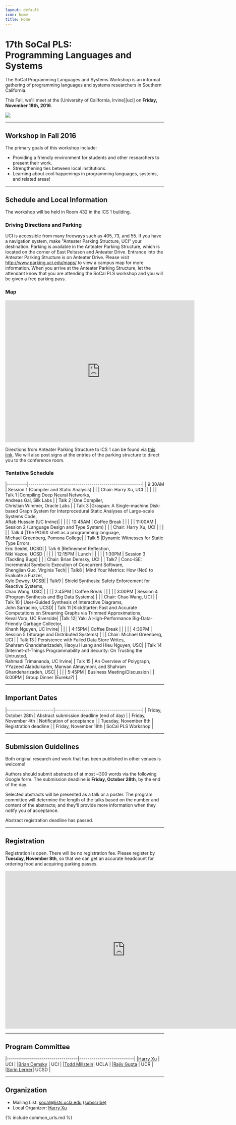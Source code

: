 ```yaml
---
layout: default
icon: home
title: Home
---
```


# 17th SoCal PLS: <br> Programming Languages and Systems

The SoCal Programming Languages and Systems Workshop is an informal gathering of
programming languages and systems researchers in Southern California.

This Fall, we'll meet at the [University of California, Irvine][uci] on
**Friday, November 18th, 2016**.

<img src="http://mindbodylab.bio.uci.edu/img/UCI%20Arial%20Photo%202.JPG">

---

## Workshop in Fall 2016

The primary goals of this workshop include:

* Providing a friendly environment for students and other researchers to present
  their work.
* Strengthening ties between local institutions.
* Learning about cool happenings in programming languages, systems, and related
  areas!

---

## Schedule and Local Information

The workshop will be held in Room 432 in the ICS 1 building. 

### Driving Directions and Parking
UCI is accessible from many freeways such as 405, 73, and 55. If you have a navigation system, make "Anteater Parking Structure, UCI" your destination. Parking is available in the Anteater Parking Structure, which is located on the corner of East Peltason and Anteater Drive. Entrance into the Anteater Parking Structure is on Anteater Drive. Please visit http://www.parking.uci.edu/maps/ to view a campus map for more information. When you arrive at the Anteater Parking Structure, let the attendant know that you are attending the SoCal PLS workshop and you will be given a free parking pass. 

### Map
<iframe src="https://www.google.com/maps/embed?pb=!1m18!1m12!1m3!1d415.1933709692728!2d-117.8380030984552!3d33.642986726913584!2m3!1f0!2f0!3f0!3m2!1i1024!2i768!4f13.1!3m3!1m2!1s0x80dcde05faa15f01%3A0x65d87c8c9fa12bc5!2sAnteater+Parking+Structure%2C+Irvine%2C+CA+92617!5e0!3m2!1sen!2sus!4v1475351882862" width="600" height="450" frameborder="0" style="border:0" allowfullscreen></iframe>

Directions from Anteater Parking Structure to ICS 1 can be found via <a href="https://maps.app.goo.gl?link=https://www.google.com/maps/dir/Anteater%2BParking%2BStructure,%2BIrvine,%2BCA%2B92617/Information%2Band%2BComputer%2BScience,%2BInner%2BRing%2BRoad,%2BIrvine,%2BCA%2B92697/@33.6443755,-117.8411095,18z/data%3D!3m1!4b1!4m14!4m13!1m5!1m1!1s0x80dcde05faa15f01:0x65d87c8c9fa12bc5!2m2!1d-117.8378368!2d33.6431598!1m5!1m1!1s0x80dcde0fc3fbddc7:0xb730a0962b540202!2m2!1d-117.8417952!2d33.6442833!3e2?utm_source%3Dapp-invite%26mt%3D8%26pt%3D9008%26utm_medium%3DSIMPLE%26utm_campaign%3Ds2e-ai%26ct%3Ds2e-ai&apn=com.google.android.apps.maps&amv=703000000&isi=585027354&ibi=com.google.Maps&ius=comgooglemapsurl&utm_source=app-invite&mt=8&pt=9008&utm_medium=SIMPLE&utm_campaign=s2e-ai&ct=s2e-ai&invitation_id=493454522602-87549857-7459-4926-89e1-b89667db7fa5">this link</a>. We will also post signs at the entries of the parking structure to direct you to the conference room.


### Tentative Schedule

|----------|--------------------------------------------------------|
| 9:30AM   | Session 1 (Compiler and Static Analysis)               |
|          | Chair: Harry Xu, UCI                                             | 
|          |                                                        |
| Talk 1   |Compiling Deep Neural Networks, <br> Andreas Gal, Silk Labs  |
| Talk 2   |One Compiler, <br>Christian Wimmer, Oracle Labs             |
| Talk 3   |Graspan: A Single-machine Disk-based Graph System for Interprocedural Static Analyses of Large-scale Systems Code, <br> Aftab Hussain (UC Irvine)|
|          |                                                        |
| 10:45AM  | Coffee Break                                           |
|          |                                                        |
| 11:00AM  | Session 2 (Language Design and Type System)            |
|          | Chair: Harry Xu, UCI                                            |
|          |                                                        |
| Talk 4   |The POSIX shell as a programming language, <br>Michael Greenberg, Pomona College|
| Talk 5   |Dynamic Witnesses for Static Type Errors, <br> Eric Seidel, UCSD|
| Talk 6   |Refinement Reflection, <br>Niki Vazou, UCSD |
|          |                                                        |
| 12:15PM  | Lunch                                                  |
|          |                                                        |
| 1:30PM   | Session 3 (Tackling Bugs)                               |
|          | Chair: Brian Demsky, UCI                                               |
| Talk7    | Conc-iSE: Incremental Symbolic Execution of Concurrent Software, <br>Shengjian Guo, Virginia Tech|
| Talk8    | Mind Your Metrics: How (Not) to Evaluate a Fuzzer, <br>Kyle Dewey, UCSB|
| Talk9    | Shield Synthesis: Safety Enforcement for Reactive Systems, <br>Chao Wang, USC|
|          |                                                        |
| 2:45PM   | Coffee Break                                           |
|          |                                                        |
| 3:00PM   | Session 4 (Program Synthesis and Big Data Systems)     |
|          | Chair: Chao Wang, UCI         |
| Talk 10  | User-Guided Synthesis of Interactive Diagrams, <br>John Sarracino, UCSD|
| Talk 11  |KickStarter: Fast and Accurate Computations on Streaming Graphs via Trimmed Approximations, <br>Keval Vora, UC Riverside| 
|Talk 12| Yak: A High-Performance Big-Data-Friendly Garbage Collector, <br>Khanh Nguyen, UC Irvine|
|       |               |
| 4:15PM   | Coffee Break                                           |
|          |                                                        |
| 4:30PM   | Session 5 (Storage and Distributed Systems)                        |
|          | Chair: Michael Greenberg, UCI                                             |
| Talk 13  | Persistence with Failed Data Store Writes, <br> Shahram Ghandeharizadeh, Haoyu Huang and Hieu Nguyen, USC|
| Talk 14  |Internet-of-Things Programmability and Security: On Trusting the Untrusted, <br>Rahmadi Trimananda, UC Irvine|
| Talk 15 | An Overview of Polygraph, <br>YYazeed Alabdulkarim, Marwan Almaymoni, and Shahram Ghandeharizadeh, USC|
|          |               |
| 5:45PM   | Business Meeting/Discussion                            |
| 6:00PM   | Group Dinner (Eureka?)                                 |



---

## Important Dates

|-----------------------|-------------------------------------------|
| Friday, October 28th   | Abstract submission deadline (end of day) |
| Friday, November 4th | Notification of acceptance                |
| Tuesday, November 8th | Registration deadline                     |
| Friday, November 18th  | SoCal PLS Workshop                        |

---

## Submission Guidelines

Both original research and work that has been published in other venues is
welcome!

Authors should submit abstracts of at most ~300 words via the following Google
form. The submission deadline is **Friday, October 28th**, by the end of the day.

Selected abstracts will be presented as a talk or a poster. The program
committee will determine the length of the talks based on the number and content
of the abstracts; and they'll provide more information when they notify you of
acceptance.

Abstract registration deadline has passed.

---

## Registration

Registration is open. There will be no registration fee. Please register by **Tuesday, November 8th**, so that we can get an accurate
headcount for ordering food and acquiring parking passes.  

<iframe src="https://docs.google.com/a/ics.uci.edu/forms/d/e/1FAIpQLSdw3DiMRSwn-txFvWSQGzX3Lzzlb_rWIDTIMfZd6K68hEAHWg/viewform?embedded=true" width="760" height="500" frameborder="0" marginheight="0" marginwidth="0">Loading...</iframe>

---

## Program Committee

|-----------------------------------|---------------------------|
|[Harry Xu](http://www.ics.uci.edu/~guoqingx)   | UCI     |
|[Brian Demsky](http://plrg.eecs.uci.edu/)      | UCI     |
|[Todd Millstein](http://web.cs.ucla.edu/~todd/)| UCLA    |
|[Rajiv Gupta](www.cs.ucr.edu/~gupta/)          | UCR     |
|[Sorin Lerner](http://cseweb.ucsd.edu/~lerner/)| UCSD    |

---

## Organization

* Mailing List: socal@lists.ucla.edu
  [(subscribe)](http://lists.ucla.edu/cgi-bin/mailman/listinfo/socal)
* Local Organizer:
  [Harry Xu](http://www.ics.uci.edu/~guoqingx)

{% include common_urls.md %}
